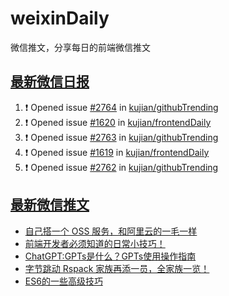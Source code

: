 # weixinDaily
微信推文，分享每日的前端微信推文

## [最新微信日报](https://github.com/kujian/weixinDaily/issues)

<!--START_SECTION:activity-->
1. ❗ Opened issue [#2764](https://github.com/kujian/githubTrending/issues/2764) in [kujian/githubTrending](https://github.com/kujian/githubTrending)
2. ❗ Opened issue [#1620](https://github.com/kujian/frontendDaily/issues/1620) in [kujian/frontendDaily](https://github.com/kujian/frontendDaily)
3. ❗ Opened issue [#2763](https://github.com/kujian/githubTrending/issues/2763) in [kujian/githubTrending](https://github.com/kujian/githubTrending)
4. ❗ Opened issue [#1619](https://github.com/kujian/frontendDaily/issues/1619) in [kujian/frontendDaily](https://github.com/kujian/frontendDaily)
5. ❗ Opened issue [#2762](https://github.com/kujian/githubTrending/issues/2762) in [kujian/githubTrending](https://github.com/kujian/githubTrending)
<!--END_SECTION:activity-->


## [最新微信推文](https://weixin.qdkfweb.cn/)

<!-- BLOG-POST-LIST:START -->
- [自己搭一个 OSS 服务，和阿里云的一毛一样](https://weixin.qdkfweb.cn/40073.html)
- [前端开发者必须知道的日常小技巧！](https://weixin.qdkfweb.cn/40066.html)
- [ChatGPT:GPTs是什么？GPTs使用操作指南](https://weixin.qdkfweb.cn/40055.html)
- [字节跳动 Rspack 家族再添一员，全家族一览！](https://weixin.qdkfweb.cn/40058.html)
- [ES6的一些高级技巧](https://weixin.qdkfweb.cn/40036.html)
<!-- BLOG-POST-LIST:END -->